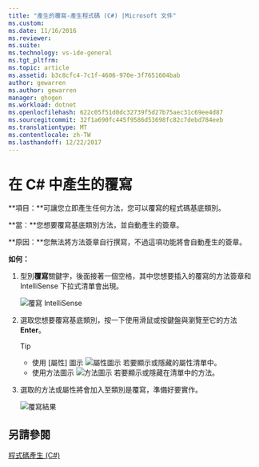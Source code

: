 ```yaml
---
title: "產生的覆寫-產生程式碼 (C#) |Microsoft 文件"
ms.custom: 
ms.date: 11/16/2016
ms.reviewer: 
ms.suite: 
ms.technology: vs-ide-general
ms.tgt_pltfrm: 
ms.topic: article
ms.assetid: b3c8cfc4-7c1f-4606-970e-3f7651604bab
author: gewarren
ms.author: gewarren
manager: ghogen
ms.workload: dotnet
ms.openlocfilehash: 622c05f51d0dc32739f5d27b75aec31c69ee4d87
ms.sourcegitcommit: 32f1a690fc445f9586d53698fc82c7debd784eeb
ms.translationtype: MT
ms.contentlocale: zh-TW
ms.lasthandoff: 12/22/2017
---
```

# <a name="generate-an-override-in-c"></a>在 C# 中產生的覆寫 #

**項目：**可讓您立即產生任何方法，您可以覆寫的程式碼基底類別。

**當：**您想要覆寫基底類別方法，並自動產生的簽章。

**原因：**您無法將方法簽章自行撰寫，不過這項功能將會自動產生的簽章。

**如何：**

1. 型別**覆寫**關鍵字，後面接著一個空格，其中您想要插入的覆寫的方法簽章和 IntelliSense 下拉式清單會出現。

   ![覆寫 IntelliSense](media/override_intellisense.png)

1. 選取您想要覆寫基底類別，按一下使用滑鼠或按鍵盤與瀏覽至它的方法**Enter**。

   >[!TIP]
   >* 使用 [屬性] 圖示 ![屬性圖示](media/override_property.png) 若要顯示或隱藏的屬性清單中。
   >* 使用方法圖示 ![方法圖示](media/override_method.png) 若要顯示或隱藏在清單中的方法。

1. 選取的方法或屬性將會加入至類別是覆寫，準備好要實作。

   ![覆寫結果](media/override_result.png)

## <a name="see-also"></a>另請參閱

[程式碼產生 (C#)](../code-generation-csharp.md)

